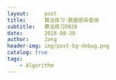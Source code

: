 ```yaml
---
layout:     post
title:      算法练习-数据感染查询
subtitle:   算法练习0820
date:       2018-08-20
author:     Jang
header-img: img/post-bg-debug.png
catalog: true
tags:
    - Algorithm
---
```


